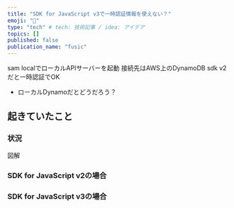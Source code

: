 ```yaml
---
title: "SDK for JavaScript v3で一時認証情報を使えない？"
emoji: "🦔"
type: "tech" # tech: 技術記事 / idea: アイデア
topics: []
published: false
publication_name: "fusic"
---
```

sam localでローカルAPIサーバーを起動
接続先はAWS上のDynamoDB
sdk v2だと一時認証でOK

- ローカルDynamoだとどうだろう？

## 起きていたこと

### 状況
図解

### SDK for JavaScript v2の場合

### SDK for JavaScript v3の場合
